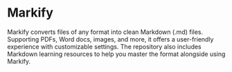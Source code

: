 # Markify
Markify converts files of any format into clean Markdown (.md) files. Supporting PDFs, Word docs, images, and more, it offers a user-friendly experience with customizable settings. The repository also includes Markdown learning resources to help you master the format alongside using Markify.
